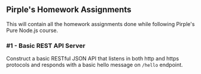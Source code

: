 ## Pirple's Homework Assignments

This will contain all the homework assignments done while following Pirple's Pure Node.js course.

### #1 - Basic REST API Server

Construct a basic RESTful JSON API that listens in both http and https protocols and responds with a basic hello message on `/hello` endpoint.